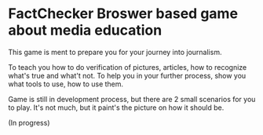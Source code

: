 # FactChecker Broswer based game about media education

This game is ment to prepare you for your journey into journalism. 

To teach you how to do verification of pictures, articles, how to recognize what's true
and what't not. To help you in your further process, show you what tools to use, how to use them.

Game is still in development process, but there are 2 small scenarios for you to play.
It's not much, but it paint's the picture on how it should be. 

(In progress)